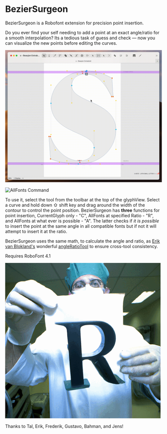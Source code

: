 # BezierSurgeon

BezierSurgeon is a Robofont extension for precision point insertion.

Do you ever find your self needing to add a point at an exact angle/ratio for a smooth interpolation? Its a tedious task of guess and check — now you can visualize the new points before editing the curves.

![](./images/demo-C.gif "CurrentGlyph Command")

![](./images/demo-A.gif "AllFonts Command")

To use it, select the tool from the toolbar at the top of the glyphView. Select a curve and hold down ⇧ shift key and drag around the width of the contour to control the point position. BezierSurgeon has **three** functions for point insertion, CurrentGlyph only - "C", AllFonts at specified Ratio - "R", and AllFonts at what ever is possible - "A". The latter checks if _it is possible_ to insert the point at the same angle in all compatible fonts but if not it will attempt to insert it at the ratio.

BezierSurgeon uses the same math, to calculate the angle and ratio, as [Erik van Blokland's](https://letterror.com/) wonderful [angleRatioTool](https://github.com/LettError/angleRatioTool) to ensure cross-tool consistency. 

Requires RoboFont 4.1

![](./images/BezierSurgeon.gif)


Thanks to Tal, Erik, Frederik, Gustavo, Bahman, and Jens!
